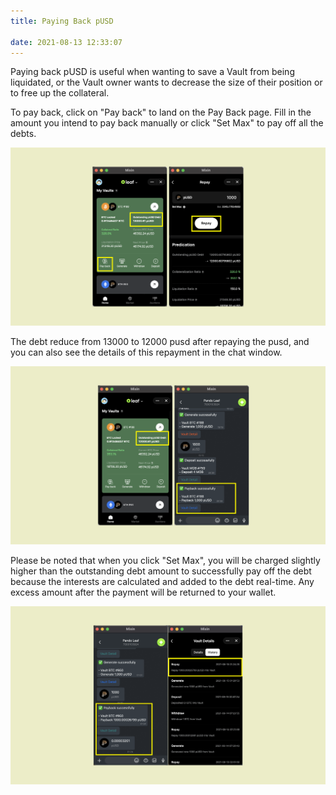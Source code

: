 ```yaml
---
title: Paying Back pUSD

date: 2021-08-13 12:33:07
---
```


Paying back pUSD is useful when wanting to save a Vault from being liquidated, or the Vault owner wants to decrease the size of their position or to free up the collateral. 

To pay back, click on "Pay back" to land on the Pay Back page. Fill in the amount you intend to pay back manually or click "Set Max" to pay off all the debts. 

![](../assets/leaf-payback-p1.png)

The debt reduce from 13000 to 12000 pusd after repaying the pusd, and you can also see the details of this repayment in the chat window.

![](../assets/leaf-payback-p2.png)

Please be noted that when you click "Set Max", you will be charged slightly higher than the outstanding debt amount to successfully pay off the debt because the interests are calculated and added to the debt real-time. Any excess amount after the payment will be returned to your wallet.  

![](../assets/payback-p2.png)


